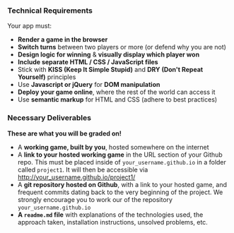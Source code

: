 
### Technical Requirements

Your app must:

* **Render a game in the browser**
* **Switch turns** between two players or more (or defend why you are not)
* **Design logic for winning** & **visually display which player won**
* **Include separate HTML / CSS / JavaScript files**
* Stick with **KISS (Keep It Simple Stupid)** and **DRY (Don't Repeat Yourself)** principles
* Use **Javascript or jQuery** for **DOM manipulation**
* **Deploy your game online**, where the rest of the world can access it
* Use **semantic markup** for HTML and CSS (adhere to best practices)


### Necessary Deliverables

**These are what you will be graded on!**

* A **working game, built by you**, hosted somewhere on the internet
* A **link to your hosted working game** in the URL section of your Github repo. This must be placed inside of `your_username.github.io` in a folder called `project1`. It will then be accessible via http://your_username.github.io/project1/
* A **git repository hosted on Github**, with a link to your hosted game, and frequent commits dating back to the very beginning of the project. We strongly encourage you to work our of the repository `your_username.github.io`
* **A ``readme.md`` file** with explanations of the technologies used, the approach taken, installation instructions, unsolved problems, etc.
